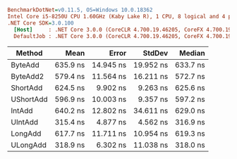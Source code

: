 ``` ini

BenchmarkDotNet=v0.11.5, OS=Windows 10.0.18362
Intel Core i5-8250U CPU 1.60GHz (Kaby Lake R), 1 CPU, 8 logical and 4 physical cores
.NET Core SDK=3.0.100
  [Host]     : .NET Core 3.0.0 (CoreCLR 4.700.19.46205, CoreFX 4.700.19.46214), 64bit RyuJIT
  DefaultJob : .NET Core 3.0.0 (CoreCLR 4.700.19.46205, CoreFX 4.700.19.46214), 64bit RyuJIT


```
|    Method |     Mean |     Error |    StdDev |   Median |
|---------- |---------:|----------:|----------:|---------:|
|   ByteAdd | 635.9 ns | 14.945 ns | 19.952 ns | 633.7 ns |
|  ByteAdd2 | 579.4 ns | 11.564 ns | 16.211 ns | 572.7 ns |
|  ShortAdd | 624.5 ns |  9.902 ns |  9.263 ns | 625.6 ns |
| UShortAdd | 596.9 ns | 10.003 ns |  9.357 ns | 597.2 ns |
|    IntAdd | 640.2 ns | 12.802 ns | 34.611 ns | 629.0 ns |
|   UIntAdd | 315.4 ns |  4.877 ns |  4.562 ns | 316.9 ns |
|   LongAdd | 617.7 ns | 11.711 ns | 10.954 ns | 619.3 ns |
|  ULongAdd | 318.9 ns |  6.302 ns | 11.038 ns | 318.0 ns |
